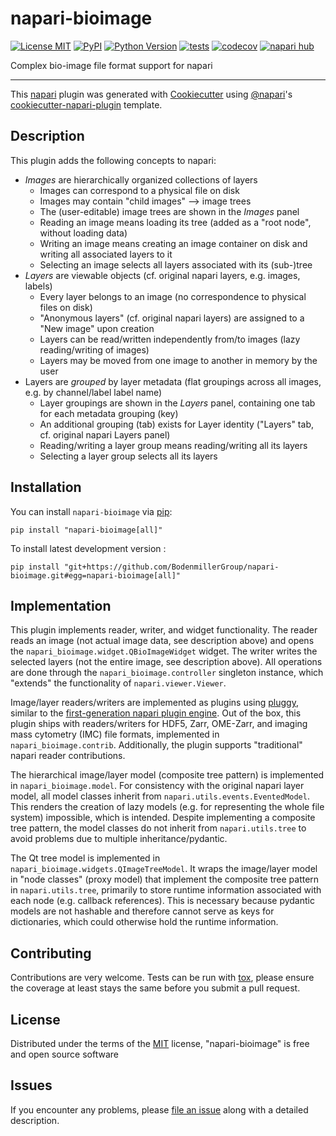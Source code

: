 # napari-bioimage

[![License MIT](https://img.shields.io/pypi/l/napari-bioimage.svg?color=green)](https://github.com/BodenmillerGroup/napari-bioimage/raw/main/LICENSE)
[![PyPI](https://img.shields.io/pypi/v/napari-bioimage.svg?color=green)](https://pypi.org/project/napari-bioimage)
[![Python Version](https://img.shields.io/pypi/pyversions/napari-bioimage.svg?color=green)](https://python.org)
[![tests](https://github.com/BodenmillerGroup/napari-bioimage/workflows/tests/badge.svg)](https://github.com/BodenmillerGroup/napari-bioimage/actions)
[![codecov](https://codecov.io/gh/BodenmillerGroup/napari-bioimage/branch/main/graph/badge.svg)](https://codecov.io/gh/BodenmillerGroup/napari-bioimage)
[![napari hub](https://img.shields.io/endpoint?url=https://api.napari-hub.org/shields/napari-bioimage)](https://napari-hub.org/plugins/napari-bioimage)

Complex bio-image file format support for napari

----------------------------------

This [napari] plugin was generated with [Cookiecutter] using [@napari]'s [cookiecutter-napari-plugin] template.


## Description

This plugin adds the following concepts to napari:

- *Images* are hierarchically organized collections of layers
  - Images can correspond to a physical file on disk
  - Images may contain "child images" --> image trees
  - The (user-editable) image trees are shown in the *Images* panel
  - Reading an image means loading its tree (added as a "root node", without loading data)
  - Writing an image means creating an image container on disk and writing all associated layers to it
  - Selecting an image selects all layers associated with its (sub-)tree
- *Layers* are viewable objects (cf. original napari layers, e.g. images, labels)
  - Every layer belongs to an image (no correspondence to physical files on disk)
  - "Anonymous layers" (cf. original napari layers) are assigned to a "New image" upon creation
  - Layers can be read/written independently from/to images (lazy reading/writing of images)
  - Layers may be moved from one image to another in memory by the user
- Layers are *grouped* by layer metadata (flat groupings across all images, e.g. by channel/label label name)
  - Layer groupings are shown in the *Layers* panel, containing one tab for each metadata grouping (key)
  - An additional grouping (tab) exists for Layer identity ("Layers" tab, cf. original napari Layers panel)
  - Reading/writing a layer group means reading/writing all its layers
  - Selecting a layer group selects all its layers


## Installation

You can install `napari-bioimage` via [pip]:

    pip install "napari-bioimage[all]"

To install latest development version :

    pip install "git+https://github.com/BodenmillerGroup/napari-bioimage.git#egg=napari-bioimage[all]"


## Implementation

This plugin implements reader, writer, and widget functionality. The reader reads an image (not actual image data, see description above) and opens the `napari_bioimage.widget.QBioImageWidget` widget. The writer writes the selected layers (not the entire image, see description above). All operations are done through the `napari_bioimage.controller` singleton instance, which "extends" the functionality of `napari.viewer.Viewer`.

Image/layer readers/writers are implemented as plugins using [pluggy](https://pluggy.readthedocs.io), similar to the [first-generation napari plugin engine](https://github.com/napari/napari-plugin-engine). Out of the box, this plugin ships with readers/writers for HDF5, Zarr, OME-Zarr, and imaging mass cytometry (IMC) file formats, implemented in `napari_bioimage.contrib`. Additionally, the plugin supports "traditional" napari reader contributions.

The hierarchical image/layer model (composite tree pattern) is implemented in `napari_bioimage.model`. For consistency with the original napari layer model, all model classes inherit from `napari.utils.events.EventedModel`. This renders the creation of lazy models (e.g. for representing the whole file system) impossible, which is intended. Despite implementing a composite tree pattern, the model classes do not inherit from `napari.utils.tree` to avoid problems due to multiple inheritance/pydantic.

The Qt tree model is implemented in `napari_bioimage.widgets.QImageTreeModel`. It wraps the image/layer model in "node classes" (proxy model) that implement the composite tree pattern in `napari.utils.tree`, primarily to store runtime information associated with each node (e.g. callback references). This is necessary because pydantic models are not hashable and therefore cannot serve as keys for dictionaries, which could otherwise hold the runtime information.

## Contributing

Contributions are very welcome. Tests can be run with [tox], please ensure
the coverage at least stays the same before you submit a pull request.


## License

Distributed under the terms of the [MIT] license,
"napari-bioimage" is free and open source software


## Issues

If you encounter any problems, please [file an issue] along with a detailed description.

[napari]: https://github.com/napari/napari
[Cookiecutter]: https://github.com/audreyr/cookiecutter
[@napari]: https://github.com/napari
[MIT]: http://opensource.org/licenses/MIT
[BSD-3]: http://opensource.org/licenses/BSD-3-Clause
[GNU GPL v3.0]: http://www.gnu.org/licenses/gpl-3.0.txt
[GNU LGPL v3.0]: http://www.gnu.org/licenses/lgpl-3.0.txt
[Apache Software License 2.0]: http://www.apache.org/licenses/LICENSE-2.0
[Mozilla Public License 2.0]: https://www.mozilla.org/media/MPL/2.0/index.txt
[cookiecutter-napari-plugin]: https://github.com/napari/cookiecutter-napari-plugin

[file an issue]: https://github.com/BodenmillerGroup/napari-bioimage/issues

[napari]: https://github.com/napari/napari
[tox]: https://tox.readthedocs.io/en/latest/
[pip]: https://pypi.org/project/pip/
[PyPI]: https://pypi.org/
